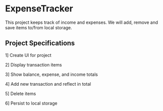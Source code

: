 # ExpenseTracker

This project keeps track of income and expenses. We will add, remove and save items to/from local storage.

## Project Specifications

1] Create UI for project

2] Display transaction items

3] Show balance, expense, and income totals

4] Add new transaction and reflect in total

5] Delete items

6] Persist to local storage
